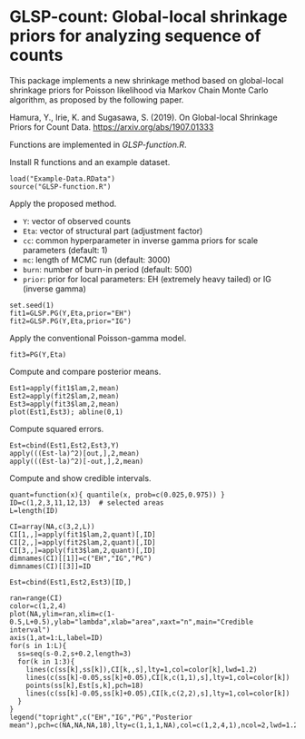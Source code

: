 # GLSP-count: Global-local shrinkage priors for analyzing sequence of counts
This package implements a new shrinkage method based on global-local shrinkage priors for Poisson likelihood via Markov Chain Monte Carlo algorithm, as proposed by the following paper.

Hamura, Y., Irie, K. and Sugasawa, S. (2019). On Global-local Shrinkage Priors for Count Data. 
https://arxiv.org/abs/1907.01333

Functions are implemented in *GLSP-function.R*.

Install R functions and an example dataset.
```{r}
load("Example-Data.RData") 
source("GLSP-function.R")
```

Apply the proposed method.
- `Y`: vector of observed counts
- `Eta`: vector of structural part (adjustment factor)
- `cc`: common hyperparameter in inverse gamma priors for scale parameters (default: 1)
- `mc`: length of MCMC run (default: 3000)
- `burn`: number of burn-in period (default: 500)
- `prior`: prior for local parameters: EH (extremely heavy tailed) or IG (inverse gamma)
```{r}
set.seed(1)
fit1=GLSP.PG(Y,Eta,prior="EH")
fit2=GLSP.PG(Y,Eta,prior="IG")
```


Apply the conventional Poisson-gamma model.
```{r}
fit3=PG(Y,Eta)
```

Compute and compare posterior means.
```{r}
Est1=apply(fit1$lam,2,mean)
Est2=apply(fit2$lam,2,mean)
Est3=apply(fit3$lam,2,mean)
plot(Est1,Est3); abline(0,1)
```

Compute squared errors.
```{r}
Est=cbind(Est1,Est2,Est3,Y)
apply(((Est-la)^2)[out,],2,mean)
apply(((Est-la)^2)[-out,],2,mean)
```

Compute and show credible intervals.
```{r}
quant=function(x){ quantile(x, prob=c(0.025,0.975)) }
ID=c(1,2,3,11,12,13)  # selected areas
L=length(ID)

CI=array(NA,c(3,2,L))
CI[1,,]=apply(fit1$lam,2,quant)[,ID]
CI[2,,]=apply(fit2$lam,2,quant)[,ID]
CI[3,,]=apply(fit3$lam,2,quant)[,ID]
dimnames(CI)[[1]]=c("EH","IG","PG")
dimnames(CI)[[3]]=ID

Est=cbind(Est1,Est2,Est3)[ID,]

ran=range(CI)
color=c(1,2,4)
plot(NA,ylim=ran,xlim=c(1-0.5,L+0.5),ylab="lambda",xlab="area",xaxt="n",main="Credible interval")
axis(1,at=1:L,label=ID)
for(s in 1:L){
  ss=seq(s-0.2,s+0.2,length=3)
  for(k in 1:3){
    lines(c(ss[k],ss[k]),CI[k,,s],lty=1,col=color[k],lwd=1.2)
    lines(c(ss[k]-0.05,ss[k]+0.05),CI[k,c(1,1),s],lty=1,col=color[k])
    points(ss[k],Est[s,k],pch=18)
    lines(c(ss[k]-0.05,ss[k]+0.05),CI[k,c(2,2),s],lty=1,col=color[k])
  }
}
legend("topright",c("EH","IG","PG","Posterior mean"),pch=c(NA,NA,NA,18),lty=c(1,1,1,NA),col=c(1,2,4,1),ncol=2,lwd=1.2)
```

